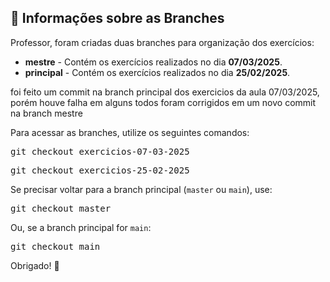<h2>📌 Informações sobre as Branches</h2>

<p>Professor, foram criadas duas branches para organização dos exercícios:</p>

<ul>
  <li><strong>mestre</strong> - Contém os exercícios realizados no dia <strong>07/03/2025</strong>.</li>
  <li><strong>principal</strong> - Contém os exercícios realizados no dia <strong>25/02/2025</strong>.</li>
</ul>
<p> foi feito um commit na branch  principal dos exercicios da aula 07/03/2025, porém houve falha em alguns todos foram corrigidos em um novo commit na branch mestre</p>

<p>Para acessar as branches, utilize os seguintes comandos:</p>

<pre>
git checkout exercicios-07-03-2025
</pre>

<pre>
git checkout exercicios-25-02-2025
</pre>

<p>Se precisar voltar para a branch principal (<code>master</code> ou <code>main</code>), use:</p>

<pre>
git checkout master
</pre>

<p>Ou, se a branch principal for <code>main</code>:</p>

<pre>
git checkout main
</pre>

<p>Obrigado! 🚀</p>
